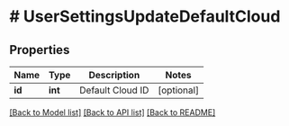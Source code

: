 # # UserSettingsUpdateDefaultCloud

## Properties

Name | Type | Description | Notes
------------ | ------------- | ------------- | -------------
**id** | **int** | Default Cloud ID | [optional]

[[Back to Model list]](../../README.md#models) [[Back to API list]](../../README.md#endpoints) [[Back to README]](../../README.md)
